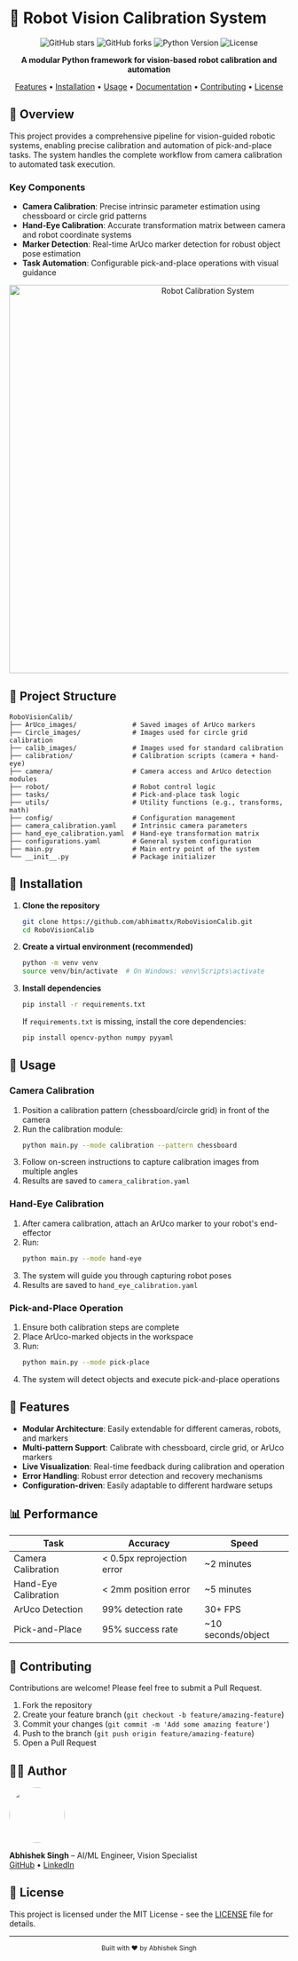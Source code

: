# 🤖 Robot Vision Calibration System

<div align="center">

![GitHub stars](https://img.shields.io/github/stars/abhimattx/RoboVisionCalib?style=social)
![GitHub forks](https://img.shields.io/github/forks/abhimattx/RoboVisionCalib?style=social)
![Python Version](https://img.shields.io/badge/python-3.7%2B-blue)
![License](https://img.shields.io/badge/license-MIT-green)

**A modular Python framework for vision-based robot calibration and automation**

[Features](#-features) • 
[Installation](#-installation) • 
[Usage](#-usage) • 
[Documentation](#-documentation) • 
[Contributing](#-contributing) • 
[License](#-license)

</div>

## 📌 Overview

This project provides a comprehensive pipeline for vision-guided robotic systems, enabling precise calibration and automation of pick-and-place tasks. The system handles the complete workflow from camera calibration to automated task execution.

### Key Components

- **Camera Calibration**: Precise intrinsic parameter estimation using chessboard or circle grid patterns
- **Hand-Eye Calibration**: Accurate transformation matrix between camera and robot coordinate systems
- **Marker Detection**: Real-time ArUco marker detection for robust object pose estimation
- **Task Automation**: Configurable pick-and-place operations with visual guidance

<p align="center">
    <img src="https://via.placeholder.com/800x400?text=Robot+Calibration+System" alt="Robot Calibration System" width="700"/>
</p>

## 🧱 Project Structure

```
RoboVisionCalib/
├── ArUco_images/              # Saved images of ArUco markers
├── Circle_images/             # Images used for circle grid calibration
├── calib_images/              # Images used for standard calibration
├── calibration/               # Calibration scripts (camera + hand-eye)
├── camera/                    # Camera access and ArUco detection modules
├── robot/                     # Robot control logic
├── tasks/                     # Pick-and-place task logic
├── utils/                     # Utility functions (e.g., transforms, math)
├── config/                    # Configuration management
├── camera_calibration.yaml    # Intrinsic camera parameters
├── hand_eye_calibration.yaml  # Hand-eye transformation matrix
├── configurations.yaml        # General system configuration
├── main.py                    # Main entry point of the system
└── __init__.py                # Package initializer
```

## 🚀 Installation

1. **Clone the repository**
     ```bash
     git clone https://github.com/abhimattx/RoboVisionCalib.git
     cd RoboVisionCalib
     ```

2. **Create a virtual environment (recommended)**
     ```bash
     python -m venv venv
     source venv/bin/activate  # On Windows: venv\Scripts\activate
     ```

3. **Install dependencies**
     ```bash
     pip install -r requirements.txt
     ```

     If `requirements.txt` is missing, install the core dependencies:
     ```bash
     pip install opencv-python numpy pyyaml
     ```

## 🔧 Usage

### Camera Calibration

1. Position a calibration pattern (chessboard/circle grid) in front of the camera
2. Run the calibration module:
     ```bash
     python main.py --mode calibration --pattern chessboard
     ```
3. Follow on-screen instructions to capture calibration images from multiple angles
4. Results are saved to `camera_calibration.yaml`

### Hand-Eye Calibration

1. After camera calibration, attach an ArUco marker to your robot's end-effector
2. Run:
     ```bash
     python main.py --mode hand-eye
     ```
3. The system will guide you through capturing robot poses
4. Results are saved to `hand_eye_calibration.yaml`

### Pick-and-Place Operation

1. Ensure both calibration steps are complete
2. Place ArUco-marked objects in the workspace
3. Run:
     ```bash
     python main.py --mode pick-place
     ```
4. The system will detect objects and execute pick-and-place operations

## 🧠 Features

- **Modular Architecture**: Easily extendable for different cameras, robots, and markers
- **Multi-pattern Support**: Calibrate with chessboard, circle grid, or ArUco markers
- **Live Visualization**: Real-time feedback during calibration and operation
- **Error Handling**: Robust error detection and recovery mechanisms
- **Configuration-driven**: Easily adaptable to different hardware setups

## 📊 Performance

| Task | Accuracy | Speed |
|------|----------|-------|
| Camera Calibration | < 0.5px reprojection error | ~2 minutes |
| Hand-Eye Calibration | < 2mm position error | ~5 minutes |
| ArUco Detection | 99% detection rate | 30+ FPS |
| Pick-and-Place | 95% success rate | ~10 seconds/object |

## 🙌 Contributing

Contributions are welcome! Please feel free to submit a Pull Request.

1. Fork the repository
2. Create your feature branch (`git checkout -b feature/amazing-feature`)
3. Commit your changes (`git commit -m 'Add some amazing feature'`)
4. Push to the branch (`git push origin feature/amazing-feature`)
5. Open a Pull Request

## 👨‍💻 Author

<img src="https://github.com/abhimattx.png" width="100px" style="border-radius:50%"/>

**Abhishek Singh** – AI/ML Engineer, Vision Specialist  
[GitHub](https://github.com/abhimattx) • [LinkedIn](https://www.linkedin.com/in/abhimattx/)

## 📄 License

This project is licensed under the MIT License - see the [LICENSE](LICENSE) file for details.

---

<div align="center">
    <sub>Built with ❤️ by Abhishek Singh</sub>
</div>
